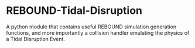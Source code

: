 # REBOUND-Tidal-Disruption
A python module that contains useful REBOUND simulation generation functions, and more importantly a collision handler emulating the physics of a Tidal Disruption Event.
